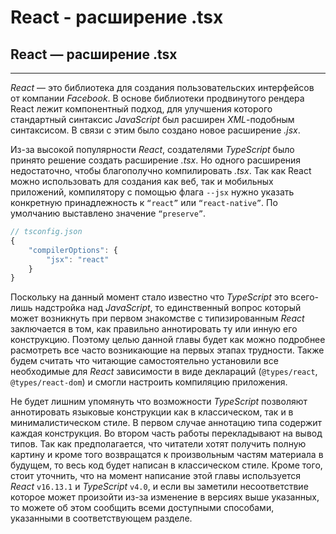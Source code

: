 # React - расширение .tsx
## React — расширение .tsx
________________

*React* — это библиотека для создания пользовательских интерфейсов от компании *Facebook*. В основе библиотеки продвинутого рендера React лежит компонентный подход, для улучшения которого стандартный синтаксис *JavaScript* был расширен *XML*-подобным синтаксисом. В связи с этим было создано новое расширение *.jsx*.


Из-за высокой популярности *React*, создателями *TypeScript* было принято решение создать расширение *.tsx*. Но одного расширения недостаточно, чтобы благополучно компилировать *.tsx*. Так как React можно использовать для создания как веб, так и мобильных приложений, компилятору с помощью флага `--jsx` нужно указать конкретную принадлежность к `“react”` или `“react-native”`. По умолчанию выставлено значение `“preserve”`.

~~~~~typescript
// tsconfig.json
{
    "compilerOptions": {
        "jsx": "react"
    }
}
~~~~~

Поскольку на данный момент стало известно что _TypeScript_ это всего-лишь надстройка над _JavaScript_, то единственный вопрос который может возникнуть при первом знакомстве с типизированным _React_ заключается в том, как правильно аннотировать ту или инную его конструкцию. Поэтому целью данной главы будет как можно подробнее расмотреть все часто возникающие на первых этапах трудности. Также будем считать что читающие самостоятельно установили все необходимые для _React_ зависимости в виде деклараций (`@types/react`, `@types/react-dom`) и смогли настроить компиляцию приложения. 

Не будет лишним упомянуть что возможности *TypeScript* позволяют аннотировать языковые конструкции как в классическом, так и в минималистическом стиле. В первом случае аннотацию типа содержит каждая конструкция. Во втором часть работы перекладывают на вывод типов. Так как предполагается, что читатели хотят получить полную картину и кроме того возвращатся к произвольным частям материала в будущем, то весь код будет написан в классическом стиле. Кроме того, стоит уточнить, что на момент написание этой главы используется _React_ `v16.13.1` и _TypeScript_ `v4.0`, и если вы заметили несоответствие которое может произойти из-за изменение в версиях выше указанных, то можете об этом сообщить всеми доступными способами, указанными в соответствующем разделе.

